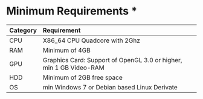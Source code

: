 # Minimum Requirements \*

| Category | Requirement |
| :--- | :--- |
| CPU | X86\_64 CPU Quadcore with 2Ghz |
| RAM | Minimum of 4GB |
| GPU | Graphics Card: Support of OpenGL 3.0 or higher, min 1 GB Video-RAM |
| HDD | Minimum of 2GB free space |
| OS | min Windows 7 or Debian based Linux Derivate |



